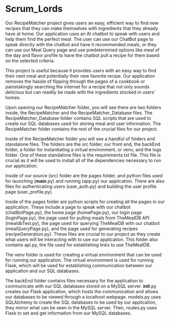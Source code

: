 # Scrum_Lords
Our RecipeMatcher project gives users an easy, efficient way to find new recipes that they can make themselves with ingredients that they already have at home. Our application uses an AI chatbot to speak with users and help them find the perfect meal. The user can use our ChatBot page to speak directly with the chatbot and have it recommended meals, or they can use our Meal Query page and use predetermined options like meal of the day and flavor profile to have the chatbot pull a recipe for them based on the selected criteria. 

This project is useful because it provides users with an easy way to find their next meal and potentially their new favorite recipe. Our application removes the hassle of flipping through the pages of a cookbook or painstakingly searching the internet for a recipe that not only sounds delicious but can readily be made with the ingredients stocked in users’ homes.  

Upon opening our RecipeMatcher folder, you will see there are two folders inside, the RecipeMatcher and the RecipeMatcher_Database files. The RecipeMatcher_Database folder contains SQL scripts that are used to create our SQL databases used for storing meal and user information. The RecipeMatcher folder contains the rest of the crucial files for our project.  

Inside of the RecipeMatcher folder you will see a handful of folders and standalone files. The folders are the src folder, our front end, the backEnd folder, a folder for instantiating a virtual environment, or venv, and the logs folder. One of these standalone files is the requirements.txt file. This file is crucial as it will be used to install all of the dependencies necessary to run our application. 

Inside of our source (src) folder are the pages folder, and python files used for launching (__main__.py) and running (app.py) our application. There are also files for authenticating users (user_auth.py) and building the user profile page (user_profile.py).  

Inside of the pages folder are python scripts for creating all the pages in our application. These include a page to speak with our chatbot (chatBotPage.py), the home page (homePage.py), our login page (loginPage.py), the page used for pulling meals from TheMealDB API (mealdbTest.py), the page used for querying TheMealDB with our chatbot (mealQueryPage.py), and the page used for generating recipes (recipeGeneration.py). These files are crucial to our project as they create what users will be interacting with to use our application. This folder also contains api.py, the file used for establishing links to use TheMealDB.  

The venv folder is used for creating a virtual environment that can be used for running our application. The virtual environment is used for running Flask, which will be used for establishing communication between our application and our SQL databases. 

The backEnd folder contains files necessary for the application to communicate with our SQL databases stored on a MySQL server. __init__.py creates our Flask application, which hosts the communication and allows our databases to be viewed through a localhost webpage. models.py uses SQLAlchemy to create the SQL databases to be used by our application, they mirror what can be seen in the MySQL server. Then, routes.py uses Flask to set and get information from our MySQL databases.  
